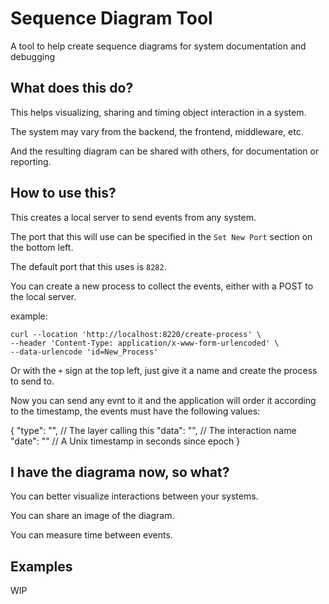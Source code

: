 # Sequence Diagram Tool
A tool to help create sequence diagrams for system documentation and debugging

## What does this do?

This helps visualizing, sharing and timing object interaction in a system.

The system may vary from the backend, the frontend, middleware, etc.

And the resulting diagram can be shared with others, for documentation or reporting.

## How to use this?

This creates a local server to send events from any system.

The port that this will use can be specified in the `Set New Port` section on the bottom left.

The default port that this uses is `8282`.

You can create a new process to collect the events, either with a POST to the local server.

example:

```console
curl --location 'http://localhost:8220/create-process' \
--header 'Content-Type: application/x-www-form-urlencoded' \
--data-urlencode 'id=New_Process'
```

Or with the `+` sign at the top left, just give it a name and create the process to send to.


Now you can send any evnt to it and the application will order it according to the timestamp, the events must have the following values:

{
    "type": "", // The layer calling this
    "data": "", // The interaction name
    "date": ""  // A Unix timestamp in seconds since epoch
}

## I have the diagrama now, so what?

You can better visualize interactions between your systems.

You can share an image of the diagram.

You can measure time between events.

## Examples

WIP
